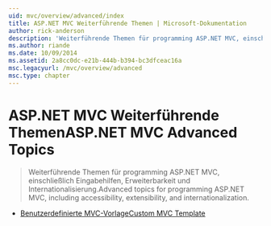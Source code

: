 ```yaml
---
uid: mvc/overview/advanced/index
title: ASP.NET MVC Weiterführende Themen | Microsoft-Dokumentation
author: rick-anderson
description: 'Weiterführende Themen für programming ASP.NET MVC, einschließlich Eingabehilfen, Erweiterbarkeit und Internationalisierung.'
ms.author: riande
ms.date: 10/09/2014
ms.assetid: 2a8cc0dc-e21b-444b-b394-bc3dfceac16a
msc.legacyurl: /mvc/overview/advanced
msc.type: chapter
---
```

<a name="aspnet-mvc-advanced-topics"></a><span data-ttu-id="67745-103">ASP.NET MVC Weiterführende Themen</span><span class="sxs-lookup"><span data-stu-id="67745-103">ASP.NET MVC Advanced Topics</span></span>
====================
> <span data-ttu-id="67745-104">Weiterführende Themen für programming ASP.NET MVC, einschließlich Eingabehilfen, Erweiterbarkeit und Internationalisierung.</span><span class="sxs-lookup"><span data-stu-id="67745-104">Advanced topics for programming ASP.NET MVC, including accessibility, extensibility, and internationalization.</span></span>


- [<span data-ttu-id="67745-105">Benutzerdefinierte MVC-Vorlage</span><span class="sxs-lookup"><span data-stu-id="67745-105">Custom MVC Template</span></span>](custom-mvc-templates.md)
